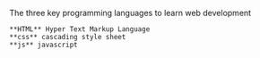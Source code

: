 The three key programming languages to learn web development 
 ```
 **HTML** Hyper Text Markup Language
**css** cascading style sheet
**js** javascript 
```
 
